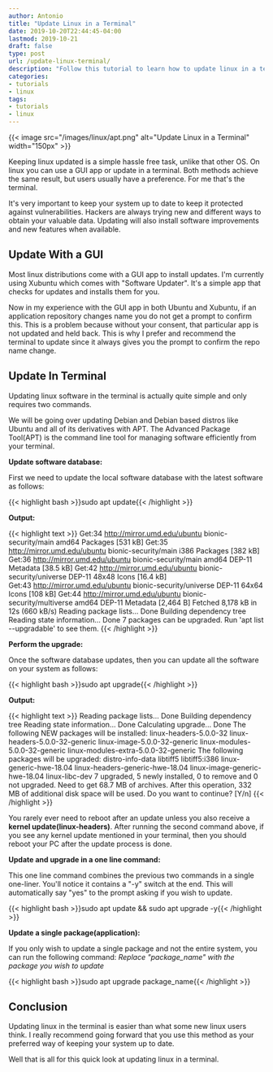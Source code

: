 ```yaml
---
author: Antonio
title: "Update Linux in a Terminal"
date: 2019-10-20T22:44:45-04:00
lastmod: 2019-10-21
draft: false
type: post
url: /update-linux-terminal/
description: "Follow this tutorial to learn how to update linux in a terminal. Performing your software updates in a terminal can be quicker and more efficient with the apt command line tool."
categories:
- tutorials
- linux
tags:
- tutorials
- linux
---
```


{{< image src="/images/linux/apt.png" alt="Update Linux in a Terminal" width="150px" >}}

Keeping linux updated is a simple hassle free task, unlike that other OS. On linux you can use a GUI app or update in a terminal. Both methods achieve the same result, but users usually have a preference. For me that's the terminal.

<!--more-->

It's very important to keep your system up to date to keep it protected against vulnerabilities. Hackers are always trying new and different ways to obtain your valuable data. Updating will also install software improvements and new features when available.

## **Update With a GUI**

Most linux distributions come with a GUI app to install updates. I'm currently using Xubuntu which comes with "Software Updater". It's a simple app that checks for updates and installs them for you.

Now in my experience with the GUI app in both Ubuntu and Xubuntu, if an application repository changes name you do not get a prompt to confirm this. This is a problem because without your consent, that particular app is not updated and held back. This is why I prefer and recommend the terminal to update since it always gives you the prompt to confirm the repo name change.

## **Update In Terminal**

Updating linux software in the terminal is actually quite simple and only requires two commands.

We will be going over updating Debian and Debian based distros like Ubuntu and all of its derivatives with APT. The Advanced Package Tool(APT) is the command line tool for managing software efficiently from your terminal.

<!--adsense-->

**Update software database:**

First we need to update the local software database with the latest software as follows:

{{< highlight bash >}}sudo apt update{{< /highlight >}}

**Output:**

{{< highlight text >}}
Get:34 http://mirror.umd.edu/ubuntu bionic-security/main amd64 Packages [531 kB]
Get:35 http://mirror.umd.edu/ubuntu bionic-security/main i386 Packages [382 kB]
Get:36 http://mirror.umd.edu/ubuntu bionic-security/main amd64 DEP-11 Metadata [38.5 kB]
Get:42 http://mirror.umd.edu/ubuntu bionic-security/universe DEP-11 48x48 Icons [16.4 kB]  
Get:43 http://mirror.umd.edu/ubuntu bionic-security/universe DEP-11 64x64 Icons [108 kB]
Get:44 http://mirror.umd.edu/ubuntu bionic-security/multiverse amd64 DEP-11 Metadata [2,464 B]
Fetched 8,178 kB in 12s (660 kB/s)
Reading package lists... Done
Building dependency tree
Reading state information... Done
7 packages can be upgraded. Run 'apt list --upgradable' to see them.
{{< /highlight >}}

**Perform the upgrade:**

Once the software database updates, then you can update all the software on your system as follows:

{{< highlight bash >}}sudo apt upgrade{{< /highlight >}}

**Output:**

{{< highlight text >}}
Reading package lists... Done
Building dependency tree
Reading state information... Done
Calculating upgrade... Done
The following NEW packages will be installed:
  linux-headers-5.0.0-32 linux-headers-5.0.0-32-generic linux-image-5.0.0-32-generic
  linux-modules-5.0.0-32-generic linux-modules-extra-5.0.0-32-generic
The following packages will be upgraded:
  distro-info-data libtiff5 libtiff5:i386 linux-generic-hwe-18.04
  linux-headers-generic-hwe-18.04 linux-image-generic-hwe-18.04 linux-libc-dev
7 upgraded, 5 newly installed, 0 to remove and 0 not upgraded.
Need to get 68.7 MB of archives.
After this operation, 332 MB of additional disk space will be used.
Do you want to continue? [Y/n]
{{< /highlight >}}

You rarely ever need to reboot after an update unless you also receive a **kernel update(linux-headers)**. After running the second command above, if you see any kernel update mentioned in your terminal, then you should reboot your PC after the update process is done.

**Update and upgrade in a one line command:**

This one line command combines the previous two commands in a single one-liner. You'll notice it contains a "-y" switch at the end. This will automatically say "yes" to the prompt asking if you wish to update.

{{< highlight bash >}}sudo apt update && sudo apt upgrade -y{{< /highlight >}}

**Update a single package(application):**

If you only wish to update a single package and not the entire system, you can run the following command:
*Replace "package_name" with the package you wish to update*

{{< highlight bash >}}sudo apt upgrade package_name{{< /highlight >}}

## **Conclusion**

Updating linux in the terminal is easier than what some new linux users think. I really recommend going forward that you use this method as your preferred way of keeping your system up to date.

Well that is all for this quick look at updating linux in a terminal.
